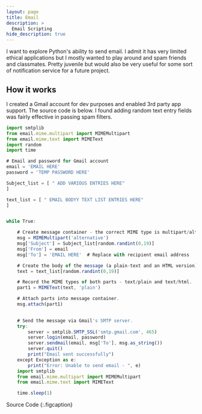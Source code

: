 ```yaml
---
layout: page
title: Email
description: >
  Email Scripting
hide_description: true
---
```


I want to explore Python's ability to send email. I admit it has very limited ethical applications but I mostly wanted to play around and spam friends and classmates. Pretty juvenile but would also be very useful for some sort of notification service for a future project.  

## How it works

I created a Gmail account for dev purposes and enabled 3rd party app support. The source code is below. I found adding random text entry fields was fairly effective in passing spam filters. 

~~~js
import smtplib
from email.mime.multipart import MIMEMultipart
from email.mime.text import MIMEText
import random
import time

# Email and password for Gmail account
email = 'EMAIL HERE'
password = 'TEMP PASSWORD HERE'

Subject_list = [ " ADD VARIOUS ENTRIES HERE"
]

text_list = [ " EMAIL BODYY TEXT LIST ENTRIES HERE"
]


while True:

    # Create message container - the correct MIME type is multipart/alternative.
    msg = MIMEMultipart('alternative')
    msg['Subject'] = Subject_list[random.randint(0,19)]
    msg['From'] = email
    msg['To'] = 'EMAIL HERE'  # Replace with recipient email address

    # Create the body of the message (a plain-text and an HTML version).
    text = text_list[random.randint(0,19)]

    # Record the MIME types of both parts - text/plain and text/html.
    part1 = MIMEText(text, 'plain')

    # Attach parts into message container.
    msg.attach(part1)
    

    # Send the message via Gmail's SMTP server.
    try:
        server = smtplib.SMTP_SSL('smtp.gmail.com', 465)
        server.login(email, password)
        server.sendmail(email, msg['To'], msg.as_string())
        server.quit()
        print("Email sent successfully")
    except Exception as e:
        print("Error: Unable to send email - ", e)
    import smtplib
    from email.mime.multipart import MIMEMultipart
    from email.mime.text import MIMEText

    time.sleep(1)
~~~

Source Code
{:.figcaption}